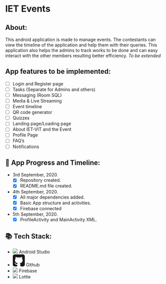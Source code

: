 # IET Events

## About:
This android application is made to manage events. The contestants can view the timeline of the application and help them with their queries. This application also helps the admins to track works to be done and can easy interact with the other members resulting better efficiency.
_To be extended_

## App features to be implemented:

- [ ] Login and Register page
- [ ] Tasks (Separate for Admins and others)
- [ ] Messaging (Room SQL)
- [ ] Media & Live Streaming
- [ ] Event timeline
- [ ] QR code generator
- [ ] Quizzes
- [ ] Landing page/Loading page
- [ ] About IET-VIT and the Event
- [ ] Profile Page
- [ ] FAQ’s
- [ ] Notifications

## 🎯 App Progress and Timeline:
- 3rd September, 2020.
   - [x] Repository created.
   - [x] README.md file created.
- 4th September, 2020.
   - [x] All major dependencies added.
   - [x] Basic App structure and activities.
   - [x] Firebase connected
- 5th September, 2020.
   - [x] ProfileActivity and MainActivity XML.

## 📚 Tech Stack:
- <code><img height="38" src="https://i1.pngguru.com/preview/736/783/702/macos-app-icons-android-studio-png-icon.jpg"></code> Android Studio
- <code><img height="38" src="https://github.com/edent/SuperTinyIcons/blob/master/images/svg/github.svg"></code> Github
- <code><img height="38" src="https://icon2.cleanpng.com/20180417/irq/kisspng-firebase-cloud-messaging-computer-icons-google-clo-github-5ad5d3cde70706.9853526815239628299463.jpg"></code> Firebase
- <code><img height="38" src="https://encrypted-tbn0.gstatic.com/images?q=tbn%3AANd9GcRdk0UV8Rmlu0BR4cJIeSddKT_eyDzbbwLsyw&usqp=CAU"></code> Lottie
